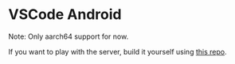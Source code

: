 VSCode Android
=================

Note: Only aarch64 support for now.

If you want to play with the server, build it yourself using [this repo](https://github.com/vhqtvn/vscode-android-server).